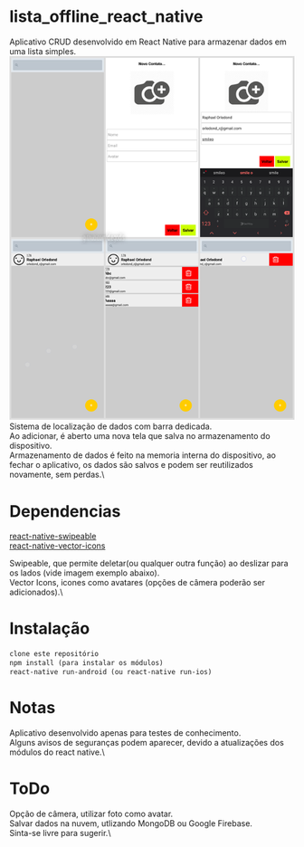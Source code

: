 # lista_offline_react_native
Aplicativo CRUD desenvolvido em React Native para armazenar dados em uma lista simples.\
![imagem exemplo](https://github.com/diegodls/lista_offline_react_native/blob/master/lista_react_png.png)\
Sistema de localização de dados com barra dedicada.\
Ao adicionar, é aberto uma nova tela que salva no armazenamento do dispositivo.\
Armazenamento de dados é feito na memoria interna do dispositivo, ao fechar o aplicativo, os dados são salvos e podem ser reutilizados novamente, sem perdas.\

# Dependencias
[react-native-swipeable](https://github.com/jshanson7/react-native-swipeable)\
[react-native-vector-icons](https://github.com/oblador/react-native-vector-icons)

Swipeable, que permite deletar(ou qualquer outra função) ao deslizar para os lados (vide imagem exemplo abaixo).\
Vector Icons, icones como avatares (opções de câmera poderão ser adicionados).\ 

# Instalação
```
clone este repositório
npm install (para instalar os módulos)
react-native run-android (ou react-native run-ios)
```

# Notas
Aplicativo desenvolvido apenas para testes de conhecimento.\
Alguns avisos de seguranças podem aparecer, devido a atualizações dos módulos do react native.\

# ToDo
Opção de câmera, utilizar foto como avatar.\
Salvar dados na nuvem, utlizando MongoDB ou Google Firebase.\
Sinta-se livre para sugerir.\

